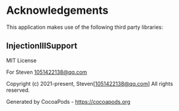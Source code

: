 # Acknowledgements
This application makes use of the following third party libraries:

## InjectionIIISupport

MIT License

For Steven 1051422138@qq.com

Copyright (c) 2021-present, Steven[1051422138@qq.com] All rights reserved.

Generated by CocoaPods - https://cocoapods.org
